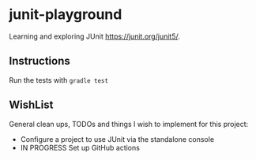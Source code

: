 # junit-playground

Learning and exploring JUnit <https://junit.org/junit5/>.

## Instructions

Run the tests with `gradle test`

## WishList

General clean ups, TODOs and things I wish to implement for this project:

* Configure a project to use JUnit via the standalone console
* IN PROGRESS Set up GitHub actions 